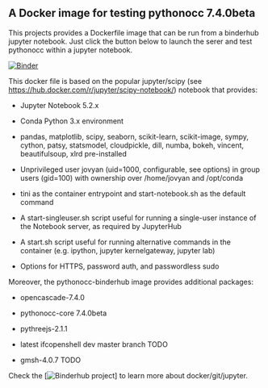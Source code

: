 A Docker image for testing pythonocc 7.4.0beta
----------------------------------------------

This projects provides a Dockerfile image that can be run from a binderhub jupyter notebook. Just click the button below to launch the serer and test pythonocc within a jupyter notebook.

[![Binder](http://mybinder.org/badge.svg)](https://mybinder.org/v2/gh/tpaviot/pythonocc-binderhub/master)

This docker file is based on the popular jupyter/scipy (see https://hub.docker.com/r/jupyter/scipy-notebook/) notebook that provides:

* Jupyter Notebook 5.2.x

* Conda Python 3.x environment

* pandas, matplotlib, scipy, seaborn, scikit-learn, scikit-image, sympy, cython, patsy, statsmodel, cloudpickle, dill, numba, bokeh, vincent, beautifulsoup, xlrd pre-installed

* Unprivileged user jovyan (uid=1000, configurable, see options) in group users (gid=100) with ownership over /home/jovyan and /opt/conda

* tini as the container entrypoint and start-notebook.sh as the default command

* A start-singleuser.sh script useful for running a single-user instance of the Notebook server, as required by JupyterHub

* A start.sh script useful for running alternative commands in the container (e.g. ipython, jupyter kernelgateway, jupyter lab)

* Options for HTTPS, password auth, and passwordless sudo

Moreover, the pythonocc-binderhub image provides additional packages:

* opencascade-7.4.0

* pythonocc-core 7.4.0beta

* pythreejs-2.1.1

* latest ifcopenshell dev master branch TODO

* gmsh-4.0.7 TODO

Check the [![Binderhub project](https://github.com/jupyterhub/binderhub)] to learn more about docker/git/jupyter.
